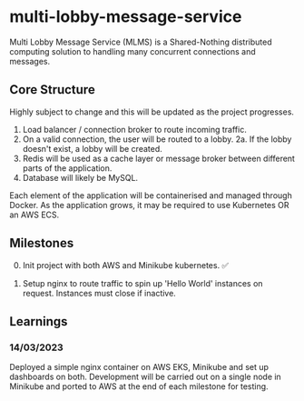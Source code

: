 # multi-lobby-message-service

Multi Lobby Message Service (MLMS) is a Shared-Nothing distributed computing solution to handling many concurrent connections and messages.

## Core Structure 

Highly subject to change and this will be updated as the project progresses.

1. Load balancer / connection broker to route incoming traffic.
2. On a valid connection, the user will be routed to a lobby.
    2a. If the lobby doesn't exist, a lobby will be created.
3. Redis will be used as a cache layer or message broker between different parts of the application.
4. Database will likely be MySQL.

Each element of the application will be containerised and managed through Docker. As the application grows, it may be required to use Kubernetes OR an AWS ECS.

## Milestones

0. Init project with both AWS and Minikube kubernetes. ✅

1. Setup nginx to route traffic to spin up 'Hello World' instances on request. Instances must close if inactive.



## Learnings

### 14/03/2023

Deployed a simple nginx container on AWS EKS, Minikube and set up dashboards on both.
Development will be carried out on a single node in Minikube and ported to AWS at the end of each milestone for testing.


